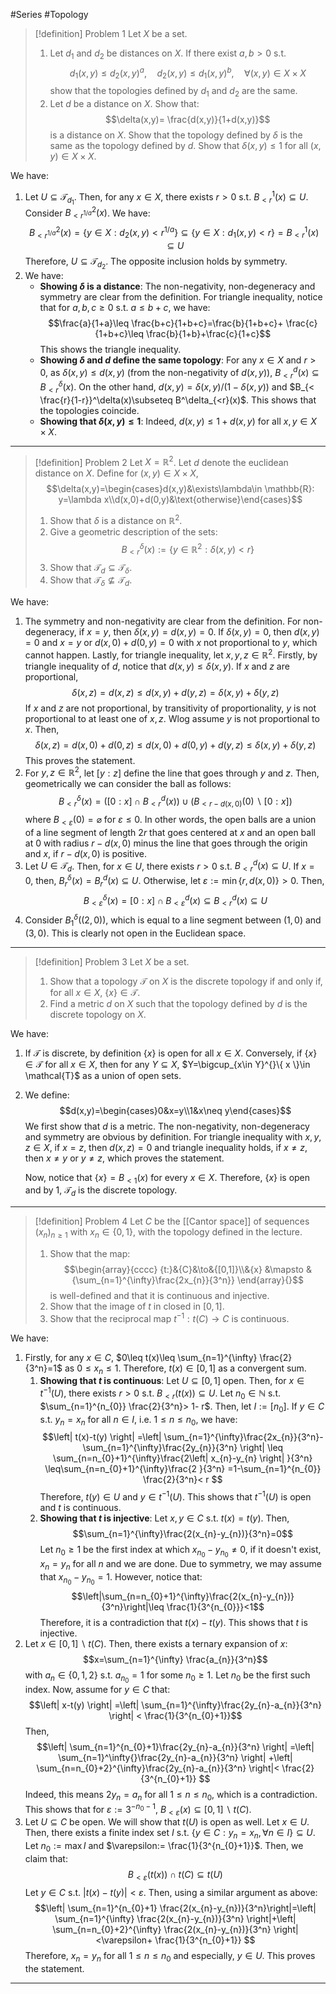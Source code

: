  #Series #Topology 

> [!definition] Problem 1
> Let $X$ be a set.
> 1. Let $d_{1}$ and $d_{2}$ be distances on $X$. If there exist $a,b>0$ s.t.$$d_{1}(x,y)\leq d_{2}(x,y)^a,\quad d_{2}(x,y)\leq d_{1}(x,y)^b,\quad \forall(x,y)\in X\times X$$ show that the topologies defined by $d_{1}$ and $d_{2}$ are the same.
> 2. Let $d$ be a distance on $X$. Show that: $$\delta(x,y)= \frac{d(x,y)}{1+d(x,y)}$$is a distance on $X$. Show that the topology defined by $\delta$ is the same as the topology defined by $d$. Show that $\delta(x,y)\leq 1$ for all $(x,y)\in X\times X$. 

We have:
1. Let $U\subseteq \mathcal{T}_{d_{1}}$. Then, for any $x\in X$, there exists $r>0$ s.t. $B^1_{<r}(x)\subseteq U$. Consider $B^2_{<r^{1/a}}(x)$. We have:$$B^2_{<r^{1 /a}}(x)=\{ y\in X:d_{2}(x,y)<r^{1/a} \}\subseteq \{ y\in X:d_{1}(x,y)<r \}=B^1_{<r}(x)\subseteq U$$Therefore, $U\subseteq \mathcal{T}_{d_{2}}$. The opposite inclusion holds by symmetry.
2. We have: 
	- **Showing $\delta$ is a distance**: The non-negativity, non-degeneracy and symmetry are clear from the definition. For triangle inequality, notice that for $a,b,c\geq 0$ s.t. $a\leq b+c$, we have: $$\frac{a}{1+a}\leq \frac{b+c}{1+b+c}=\frac{b}{1+b+c}+ \frac{c}{1+b+c}\leq \frac{b}{1+b}+\frac{c}{1+c}$$This shows the triangle inequality.
	- **Showing $\delta$ and $d$ define the same topology**: For any $x\in X$ and $r>0$, as $\delta(x,y)\leq d(x,y)$ (from the non-negativity of $d(x,y)$), $B_{<r}^d(x)\subseteq B_{<r}^\delta(x)$. On the other hand, $d(x,y)= \delta(x,y)/(1-\delta(x,y))$ and $B_{< \frac{r}{1-r}}^\delta(x)\subseteq B^\delta_{<r}(x)$. This shows that the topologies coincide.  
	- **Showing that $\delta(x,y)\leq 1$**: Indeed, $d(x,y)\leq 1+d(x,y)$ for all $x,y\in X\times X$.
---
> [!definition] Problem 2
> Let $X=\mathbb{R}^2$. Let $d$ denote the euclidean distance on $X$. Define for $(x,y)\in X\times X$, $$\delta(x,y)=\begin{cases}d(x,y)&\exists\lambda\in \mathbb{R}: y=\lambda x\\d(x,0)+d(0,y)&\text{otherwise}\end{cases}$$
> 1. Show that $\delta$ is a distance on $\mathbb{R}^{2}$.
> 2. Give a geometric description of the sets: $$B^\delta_{<r}(x):=\{ y\in \mathbb{R}^{2}:\delta(x,y)<r \}$$
> 3. Show that $\mathcal{T}_{d}\subseteq \mathcal{T}_{\delta}$.
> 4. Show that $\mathcal{T}_{\delta}\not\subseteq \mathcal{T}_{d}$.

We have:
1. The symmetry and non-negativity are clear from the definition. For non-degeneracy, if $x=y$, then $\delta(x,y)=d(x,y)=0$. If $\delta(x,y)=0$, then $d(x,y)=0$ and $x=y$ or $d(x,0)+d(0,y)=0$ with $x$ not proportional to $y$, which cannot happen. Lastly, for triangle inequality, let $x,y,z\in \mathbb{R}^{2}$. Firstly, by triangle inequality of $d$, notice that $d(x,y)\leq\delta(x,y)$. If $x$ and $z$ are proportional, $$\delta(x,z)=d(x,z)\leq d(x,y)+d(y,z)=\delta(x,y)+\delta(y,z)$$If $x$ and $z$ are not proportional, by transitivity of proportionality, $y$ is not proportional to at least one of $x,z$. Wlog assume $y$ is not proportional to $x$. Then, $$\delta(x,z)=d(x,0)+d(0,z)\leq d(x,0)+d(0,y)+d(y,z)\leq\delta(x,y)+\delta(y,z)$$This proves the statement.
2. For $y,z\in \mathbb{R}^{2}$, let $[y:z]$ define the line that goes through $y$ and $z$. Then, geometrically we can consider the ball as follows: $$B_{<r}^\delta(x)=([0:x]\cap B_{<r}^d(x))\cup (B_{<r-d(x,0)}(0)\backslash [0:x])$$ where $B_{<\varepsilon}(0)=\varnothing$ for $\varepsilon\leq 0$. In other words, the open balls are a union of a line segment of length $2r$ that goes centered at $x$ and an open ball at $0$ with radius $r-d(x,0)$ minus the line that goes through the origin and $x$, if $r-d(x,0)$ is positive.
3. Let $U\in \mathcal{T}_{d}$. Then, for $x\in U$, there exists $r>0$ s.t. $B^d_{<r}(x)\subseteq U$. 
   If $x=0$, then, $B^\delta_{r}(x)=B^d_{r}(x)\subseteq U$. Otherwise, let $\varepsilon:=\min\{ r,d(x,0)\}>0$. Then, $$B_{<\varepsilon}^\delta(x)=[0:x]\cap B_{<\varepsilon}^d(x)\subseteq B_{<r}^d(x)\subseteq U$$
4. Consider $B^\delta_{1}((2,0))$, which is equal to a line segment between $(1,0)$ and $(3,0)$. This is clearly not open in the Euclidean space.
---
> [!definition] Problem 3
> Let $X$ be a set. 
> 1. Show that a topology $\mathcal{T}$ on $X$ is the discrete topology if and only if, for all $x\in X$, $\{ x \}\in \mathcal{T}$.
> 2. Find a metric $d$ on $X$ such that the topology defined by $d$ is the discrete topology on $X$.

We have:
1. If $\mathcal{T}$ is discrete, by definition $\{ x \}$ is open for all $x\in X$. Conversely, if $\{ x \}\in \mathcal{T}$ for all $x\in X$, then for any $Y\subseteq X$, $Y=\bigcup_{x\in Y}^{}\{ x \}\in \mathcal{T}$ as a union of open sets. 
2. We define: $$d(x,y)=\begin{cases}0&x=y\\1&x\neq y\end{cases}$$We first show that $d$ is a metric. The non-negativity, non-degeneracy and symmetry are obvious by definition. For triangle inequality with $x,y,z\in X$, if $x=z$, then $d(x,z)=0$ and triangle inequality holds, if $x\neq z$, then $x\neq y$ or $y\neq z$, which proves the statement.
	
	Now, notice that $\{ x \}=B_{<1}(x)$ for every $x\in X$. Therefore, $\{ x \}$ is open and by 1, $\mathcal{T}_{d}$ is the discrete topology.
---
> [!definition] Problem 4
> Let $C$ be the [[Cantor space]] of sequences $(x_{n})_{n\geq 1}$ with $x_{n}\in \{ 0,1 \}$, with the topology defined in the lecture.
> 1. Show that the map: $$\begin{array}{cccc} {t:}&{C}&\to&{[0,1]}\\&{x} &\mapsto & {\sum_{n=1}^{\infty}\frac{2x_{n}}{3^n}} \end{array}{}$$is well-defined and that it is continuous and injective.
> 2. Show that the image of $t$ in closed in $[0,1]$. 
> 3. Show that the reciprocal map $t^{-1}:t(C)\to C$ is continuous.

We have:
1. Firstly, for any $x\in C$, $0\leq t(x)\leq \sum_{n=1}^{\infty} \frac{2}{3^n}=1$ as $0\leq x_{n}\leq 1$.  Therefore, $t(x)\in [0,1]$ as a convergent sum. 
	1. **Showing that $t$ is continuous**: Let $U\subseteq [0,1]$ open. Then, for $x\in t^{-1}(U)$, there exists $r>0$ s.t. $B_{<r}(t(x))\subseteq U$. Let $n_{0}\in \mathbb{N}$ s.t. $\sum_{n=1}^{n_{0}} \frac{2}{3^n}> 1- r$. Then, let $I:=[n_{0}]$. If $y\in C$ s.t. $y_{n}=x_{n}$ for all $n\in I$, i.e. $1\leq n\leq n_{0}$, we have: $$\left| t(x)-t(y) \right| =\left| \sum_{n=1}^{\infty}\frac{2x_{n}}{3^n}-\sum_{n=1}^{\infty}\frac{2y_{n}}{3^n} \right| \leq \sum_{n=n_{0}+1}^{\infty}\frac{2\left| x_{n}-y_{n} \right| }{3^n} \leq\sum_{n=n_{0}+1}^{\infty}\frac{2 }{3^n} =1-\sum_{n=1}^{n_{0}} \frac{2}{3^n}< r  $$Therefore, $t(y)\in U$ and $y\in t^{-1}(U)$. This shows that $t^{-1}(U)$ is open and $t$ is continuous.
	2. **Showing that $t$ is injective**: Let $x,y\in C$ s.t. $t(x)=t(y)$. Then, $$\sum_{n=1}^{\infty}\frac{2(x_{n}-y_{n})}{3^n}=0$$Let $n_{0}\geq 1$ be the first index at which $x_{n_{0}}-y_{n_{0}}\neq 0$, if it doesn't exist, $x_{n}=y_{n}$ for all $n$ and we are done. Due to symmetry, we may assume that $x_{n_{0}}-y_{n_{0}}=1$. However, notice that: $$\left|\sum_{n=n_{0}+1}^{\infty}\frac{2(x_{n}-y_{n})}{3^n}\right|\leq \frac{1}{3^{n_{0}}}<1$$Therefore, it is a contradiction that $t(x)-t(y)$. This shows that $t$ is injective.
2. Let $x\in [0,1]\backslash t(C)$. Then, there exists a ternary expansion of $x$: $$x=\sum_{n=1}^{\infty} \frac{a_{n}}{3^n}$$with $a_{n}\in\{ 0,1,2 \}$ s.t. $a_{n_{0}}= 1$ for some $n_{0}\geq 1$.  Let $n_{0}$ be the first such index. Now, assume for $y\in C$ that: $$\left| x-t(y) \right| =\left| \sum_{n=1}^{\infty}\frac{2y_{n}-a_{n}}{3^n} \right| < \frac{1}{3^{n_{0}+1}}$$Then, $$\left| \sum_{n=1}^{n_{0}+1}\frac{2y_{n}-a_{n}}{3^n} \right| =\left| \sum_{n=1}^\infty{}\frac{2y_{n}-a_{n}}{3^n}  \right| +\left| \sum_{n=n_{0}+2}^{\infty}\frac{2y_{n}-a_{n}}{3^n}  \right|< \frac{2}{3^{n_{0}+1}} $$ Indeed, this means $2y_{n}=a_{n}$ for all $1\leq n\leq n_{0}$, which is a contradiction. This shows that for $\varepsilon:= 3^{-n_{0}-1}$, $B_{<\varepsilon}(x)\subseteq [0,1] \backslash t(C)$.
3. Let $U\subseteq C$ be open. We will show that $t(U)$ is open as well. Let $x\in U$. Then, there exists a finite index set $I$ s.t. $\{ y\in C: y_{n}=x_{n},\forall n\in I \}\subseteq U$. Let $n_{0}:=\max I$ and $\varepsilon:= \frac{1}{3^{n_{0}+1}}$. Then, we claim that: $$B_{<\varepsilon}(t(x))\cap t(C)\subseteq t(U)$$
	Let $y\in C$ s.t. $\left|  t(x)-t(y)\right|<\varepsilon$. Then, using a similar argument as above: $$\left| \sum_{n=1}^{n_{0}+1} \frac{2(x_{n}-y_{n})}{3^n}\right|=\left| \sum_{n=1}^{\infty} \frac{2(x_{n}-y_{n})}{3^n} \right|+\left| \sum_{n=n_{0}+2}^{\infty} \frac{2(x_{n}-y_{n})}{3^n} \right| <\varepsilon+ \frac{1}{3^{n_{0}+1}} $$
	Therefore, $x_{n}=y_{n}$ for all $1\leq n\leq n_{0}$ and especially, $y\in U$. This proves the statement.
---